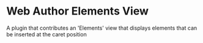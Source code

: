 Web Author Elements View
========================

A plugin that contributes an 'Elements' view that displays elements that can be inserted at the caret position
